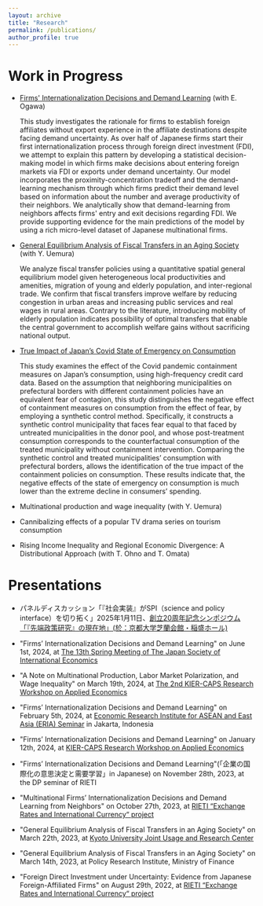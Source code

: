 ```yaml
---
layout: archive
title: "Research"
permalink: /publications/
author_profile: true
---
```



Work in Progress
======

- [Firms' Internationalization Decisions and Demand Learning](https://www.rieti.go.jp/jp/publications/summary/24020009.html) (with E. Ogawa)

  This study investigates the rationale for firms to establish foreign affiliates without export experience in the affiliate destinations despite facing demand uncertainty. As over half of Japanese firms start their first internationalization process through foreign direct investment (FDI), we attempt to explain this pattern by developing a statistical decision-making model in which firms make decisions about entering foreign markets via FDI or exports under demand uncertainty. Our model incorporates the proximity-concentration tradeoff and the demand-learning mechanism through which firms predict their demand level based on information about the number and average productivity of their neighbors. We analytically show that demand-learning from neighbors affects firms' entry and exit decisions regarding FDI. We provide supporting evidence for the main predictions of the model by using a rich micro-level dataset of Japanese multinational firms.

- [General Equilibrium Analysis of Fiscal Transfers in an Aging Society](https://www.kier.kyoto-u.ac.jp/wp/wp-content/uploads/2023/05/DP1093.pdf) (with Y. Uemura)
 
    We analyze fiscal transfer policies using a quantitative spatial general equilibrium model given heterogeneous local productivities and amenities, migration of young and elderly population, and inter-regional trade. We confirm that fiscal transfers improve welfare by reducing congestion in urban areas and increasing public services and real wages in rural areas. Contrary to the literature, introducing mobility of elderly population indicates possibility of optimal transfers that enable the central government to accomplish welfare gains without sacrificing national output. 

- [True Impact of Japan’s Covid State of Emergency on Consumption](https://www.kier.kyoto-u.ac.jp/wp/wp-content/uploads/2023/05/DP1092.pdf)
 
    This study examines the effect of the Covid pandemic containment measures on Japan’s consumption, using high-frequency credit card data. Based on the assumption that neighboring municipalities on prefectural borders with different containment policies have an equivalent fear of contagion, this study distinguishes the negative effect of containment measures on consumption from the effect of fear, by employing a synthetic control method. Specifically, it constructs a synthetic control municipality that faces fear equal to that faced by untreated municipalities in the donor pool, and whose post-treatment consumption corresponds to the counterfactual consumption of the treated municipality without containment intervention. Comparing the synthetic control and treated municipalities’ consumption with prefectural borders, allows the identification of the true impact of the containment policies on consumption. These results indicate that, the negative effects of the state of emergency on consumption is much lower than the extreme decline in consumers’ spending.

- Multinational production and wage inequality (with Y. Uemura)

- Cannibalizing effects of a popular TV drama series on tourism consumption
  
- Rising Income Inequality and Regional Economic Divergence: A Distributional Approach (with T. Ohno and T. Omata)



Presentations
======
- パネルディスカッション「『社会実装』がSPI（science and policy interface）を切り拓く」2025年1月11日、[創立20周年記念シンポジウム 「『先端政策研究』の現在地」(於：京都大学芝蘭会館・稲盛ホール)](https://www.caps.kier.kyoto-u.ac.jp/events/events-990/)

- "Firms’ Internationalization Decisions and Demand Learning" on June 1st, 2024, at [The 13th Spring Meeting of The Japan Society of International Economics](https://www.jsie.jp/Annual_Meeting/2024s_Tohoku_Gakuin_Univ/prog2_en.html)

- "A Note on Multinational Production, Labor Market Polarization, and Wage Inequality" on March 19th, 2024, at [The 2nd KIER-CAPS Research Workshop on Applied Economics](https://www.caps.kier.kyoto-u.ac.jp/events/kier-caps-workshopfebruary-21-2024/)

- "Firms’ Internationalization Decisions and Demand Learning" on February 5th, 2024, at [Economic Research Institute
for ASEAN and East Asia (ERIA) Seminar](https://www.eria.org/events/ERIA-Insightful-Discourses-Firms-Internationalization-Decisions-and-Demand-Learning) in Jakarta, Indonesia

- "Firms’ Internationalization Decisions and Demand Learning" on January 12th, 2024, at [KIER-CAPS Research Workshop on Applied Economics](https://www.caps.kier.kyoto-u.ac.jp/events/kier-caps-research-workshop-on-applied-economics/)

- "Firms’ Internationalization Decisions and Demand Learning"(「企業の国際化の意思決定と需要学習」in Japanese) on November 28th, 2023, at the DP seminar of RIETI

- "Multinational Firms’ Internationalization Decisions and Demand Learning from Neighbors" on October 27th, 2023, at [RIETI “Exchange Rates and International Currency“ project](https://www.rieti.go.jp/en/projects/program_2020/pg-01/007.html)
  
- "General Equilibrium Analysis of Fiscal Transfers in an Aging Society" on March 22th, 2023, at [Kyoto University Joint Usage and Research Center](https://www.jur.kier.kyoto-u.ac.jp/project.html) 

- "General Equilibrium Analysis of Fiscal Transfers in an Aging Society" on March 14th, 2023, at Policy Research Institute, Ministry of Finance

- "Foreign Direct Investment under Uncertainty: Evidence from Japanese Foreign-Affiliated Firms" on August 29th, 2022, at [RIETI “Exchange Rates and International Currency“ project](https://www.rieti.go.jp/en/projects/program_2020/pg-01/007.html) 


<!--
 {% if author.googlescholar %}
  You can also find my articles on <u><a href="{{author.googlescholar}}">my Google Scholar profile</a>.</u>
 {% endif %}

 {% include base_path %}

 {% for post in site.publications reversed %}
   {% include archive-single.html %}
 {% endfor %}
-->
